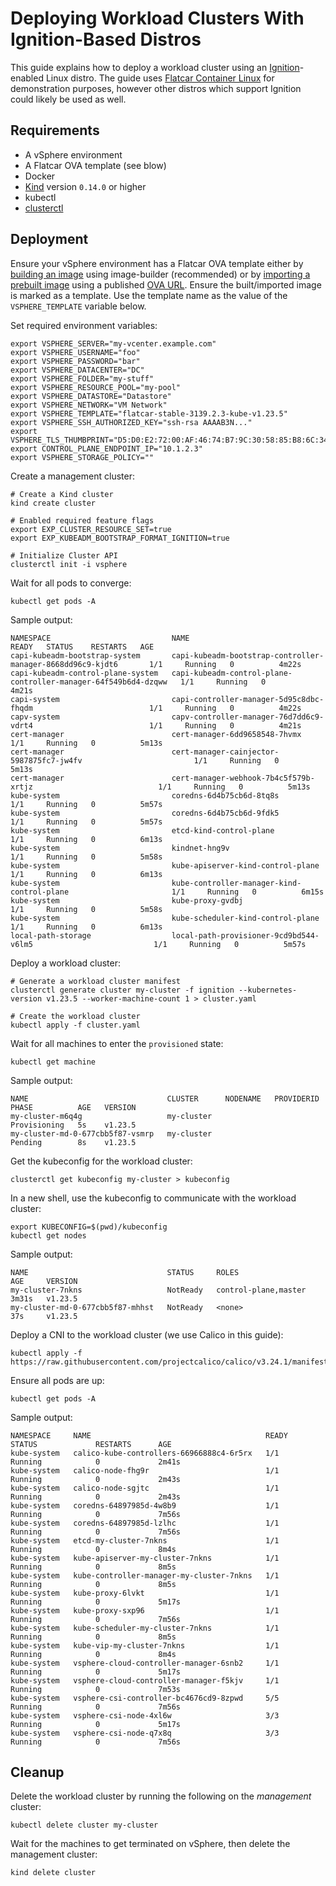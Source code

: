 # Deploying Workload Clusters With Ignition-Based Distros

This guide explains how to deploy a workload cluster using an [Ignition][1]-enabled Linux distro.
The guide uses [Flatcar Container Linux][2] for demonstration purposes, however other distros which
support Ignition could likely be used as well.

## Requirements

- A vSphere environment
- A Flatcar OVA template (see blow)
- Docker
- [Kind][3] version `0.14.0` or higher
- kubectl
- [clusterctl][4]

## Deployment

Ensure your vSphere environment has a Flatcar OVA template either by [building an image][5] using
image-builder (recommended) or by [importing a prebuilt image][6] using a published [OVA URL][7].
Ensure the built/imported image is marked as a template. Use the template name as the value of the
`VSPHERE_TEMPLATE` variable below.

Set required environment variables:

```shell
export VSPHERE_SERVER="my-vcenter.example.com"
export VSPHERE_USERNAME="foo"
export VSPHERE_PASSWORD="bar"
export VSPHERE_DATACENTER="DC"
export VSPHERE_FOLDER="my-stuff"
export VSPHERE_RESOURCE_POOL="my-pool"
export VSPHERE_DATASTORE="Datastore"
export VSPHERE_NETWORK="VM Network"
export VSPHERE_TEMPLATE="flatcar-stable-3139.2.3-kube-v1.23.5"
export VSPHERE_SSH_AUTHORIZED_KEY="ssh-rsa AAAAB3N..."
export VSPHERE_TLS_THUMBPRINT="D5:D0:E2:72:00:AF:46:74:B7:9C:30:58:85:B8:6C:34:AA:BF:45:D2"
export CONTROL_PLANE_ENDPOINT_IP="10.1.2.3"
export VSPHERE_STORAGE_POLICY=""
```

Create a management cluster:

```shell
# Create a Kind cluster
kind create cluster

# Enabled required feature flags
export EXP_CLUSTER_RESOURCE_SET=true
export EXP_KUBEADM_BOOTSTRAP_FORMAT_IGNITION=true

# Initialize Cluster API
clusterctl init -i vsphere
```

Wait for all pods to converge:

```shell
kubectl get pods -A
```

Sample output:

```shell
NAMESPACE                           NAME                                                             READY   STATUS    RESTARTS   AGE
capi-kubeadm-bootstrap-system       capi-kubeadm-bootstrap-controller-manager-8668dd96c9-kjdt6       1/1     Running   0          4m22s
capi-kubeadm-control-plane-system   capi-kubeadm-control-plane-controller-manager-64f549b6d4-dzqww   1/1     Running   0          4m21s
capi-system                         capi-controller-manager-5d95c8dbc-fhqdm                          1/1     Running   0          4m22s
capv-system                         capv-controller-manager-76d7dd6c9-vdrt4                          1/1     Running   0          4m21s
cert-manager                        cert-manager-6dd9658548-7hvmx                                    1/1     Running   0          5m13s
cert-manager                        cert-manager-cainjector-5987875fc7-jw4fv                         1/1     Running   0          5m13s
cert-manager                        cert-manager-webhook-7b4c5f579b-xrtjz                            1/1     Running   0          5m13s
kube-system                         coredns-6d4b75cb6d-8tq8s                                         1/1     Running   0          5m57s
kube-system                         coredns-6d4b75cb6d-9fdk5                                         1/1     Running   0          5m57s
kube-system                         etcd-kind-control-plane                                          1/1     Running   0          6m13s
kube-system                         kindnet-hng9v                                                    1/1     Running   0          5m58s
kube-system                         kube-apiserver-kind-control-plane                                1/1     Running   0          6m13s
kube-system                         kube-controller-manager-kind-control-plane                       1/1     Running   0          6m15s
kube-system                         kube-proxy-gvdbj                                                 1/1     Running   0          5m58s
kube-system                         kube-scheduler-kind-control-plane                                1/1     Running   0          6m13s
local-path-storage                  local-path-provisioner-9cd9bd544-v6lm5                           1/1     Running   0          5m57s
```

Deploy a workload cluster:

```shell
# Generate a workload cluster manifest
clusterctl generate cluster my-cluster -f ignition --kubernetes-version v1.23.5 --worker-machine-count 1 > cluster.yaml

# Create the workload cluster
kubectl apply -f cluster.yaml
```

Wait for all machines to enter the `provisioned` state:

```shell
kubectl get machine
```

Sample output:

```shell
NAME                               CLUSTER      NODENAME   PROVIDERID   PHASE          AGE   VERSION
my-cluster-m6q4g                   my-cluster                           Provisioning   5s    v1.23.5
my-cluster-md-0-677cbb5f87-vsmrp   my-cluster                           Pending        8s    v1.23.5
```

Get the kubeconfig for the workload cluster:

```shell
clusterctl get kubeconfig my-cluster > kubeconfig
```

In a new shell, use the kubeconfig to communicate with the workload cluster:

```shell
export KUBECONFIG=$(pwd)/kubeconfig
kubectl get nodes
```

Sample output:

```shell
NAME                               STATUS     ROLES                  AGE     VERSION
my-cluster-7nkns                   NotReady   control-plane,master   3m31s   v1.23.5
my-cluster-md-0-677cbb5f87-mhhst   NotReady   <none>                 37s     v1.23.5
```

Deploy a CNI to the workload cluster (we use Calico in this guide):

```shell
kubectl apply -f https://raw.githubusercontent.com/projectcalico/calico/v3.24.1/manifests/calico.yaml
```

Ensure all pods are up:

```shell
kubectl get pods -A
```

Sample output:

```shell
NAMESPACE     NAME                                       READY   STATUS             RESTARTS      AGE
kube-system   calico-kube-controllers-66966888c4-6r5rx   1/1     Running            0             2m41s
kube-system   calico-node-fhg9r                          1/1     Running            0             2m43s
kube-system   calico-node-sgjtc                          1/1     Running            0             2m43s
kube-system   coredns-64897985d-4w8b9                    1/1     Running            0             7m56s
kube-system   coredns-64897985d-lzlhc                    1/1     Running            0             7m56s
kube-system   etcd-my-cluster-7nkns                      1/1     Running            0             8m4s
kube-system   kube-apiserver-my-cluster-7nkns            1/1     Running            0             8m5s
kube-system   kube-controller-manager-my-cluster-7nkns   1/1     Running            0             8m5s
kube-system   kube-proxy-6lvkt                           1/1     Running            0             5m17s
kube-system   kube-proxy-sxp96                           1/1     Running            0             7m56s
kube-system   kube-scheduler-my-cluster-7nkns            1/1     Running            0             8m5s
kube-system   kube-vip-my-cluster-7nkns                  1/1     Running            0             8m4s
kube-system   vsphere-cloud-controller-manager-6snb2     1/1     Running            0             5m17s
kube-system   vsphere-cloud-controller-manager-f5kjv     1/1     Running            0             7m53s
kube-system   vsphere-csi-controller-bc4676cd9-8zpwd     5/5     Running            0             7m56s
kube-system   vsphere-csi-node-4xl6w                     3/3     Running            0             5m17s
kube-system   vsphere-csi-node-q7x8q                     3/3     Running            0             7m56s
```

## Cleanup

Delete the workload cluster by running the following on the *management* cluster:

```shell
kubectl delete cluster my-cluster
```

Wait for the machines to get terminated on vSphere, then delete the management cluster:

```shell
kind delete cluster
```

[1]: https://www.flatcar.org/docs/latest/provisioning/ignition/
[2]: https://www.flatcar.org/
[3]: https://kind.sigs.k8s.io/
[4]: https://cluster-api.sigs.k8s.io/user/quick-start.html#install-clusterctl
[5]: https://image-builder.sigs.k8s.io/capi/providers/vsphere.html
[6]: https://docs.vmware.com/en/VMware-vSphere/7.0/com.vmware.vsphere.vm_admin.doc/GUID-17BEDA21-43F6-41F4-8FB2-E01D275FE9B4.html
[7]: https://storage.googleapis.com/capv-templates/v1.25.6/flatcar-stable-3374.2.4-kube-v1.25.6.ova
